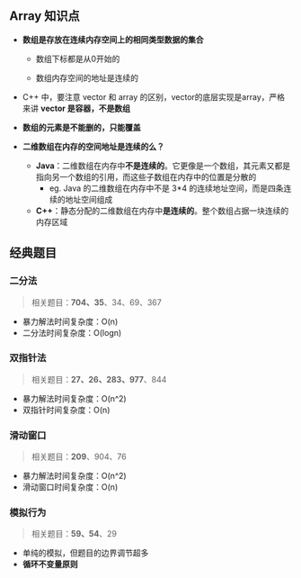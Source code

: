 ## Array 知识点

- **数组是存放在连续内存空间上的相同类型数据的集合**

  - 数组下标都是从0开始的

  - 数组内存空间的地址是连续的

- C++ 中，要注意 vector 和 array 的区别，vector的底层实现是array，严格来讲 **vector 是容器，不是数组**

- **数组的元素是不能删的，只能覆盖**

- **⼆维数组在内存的空间地址是连续的么？**
  - **Java**：二维数组在内存中**不是连续的**。它更像是一个数组，其元素又都是指向另一个数组的引用，而这些子数组在内存中的位置是分散的
    - eg. Java 的⼆维数组在内存中不是 3*4 的连续地址空间，⽽是四条连续的地址空间组成
  - **C++**：静态分配的二维数组在内存中**是连续的**。整个数组占据一块连续的内存区域

## 经典题目

### 二分法

> 相关题目：**704、35**、34、69、367

- 暴⼒解法时间复杂度：O(n)
- ⼆分法时间复杂度：O(logn)

### 双指针法

> 相关题目：**27、26、283、977**、844

- 暴⼒解法时间复杂度：O(n^2)
- 双指针时间复杂度：O(n)

### 滑动窗口

> 相关题目：**209**、904、76

- 暴⼒解法时间复杂度：O(n^2)
- 滑动窗⼝时间复杂度：O(n)

### 模拟⾏为

> 相关题目：**59、54**、29

- 单纯的模拟，但题⽬的边界调节超多
- **循环不变量原则**